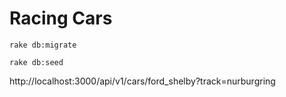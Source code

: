 # Racing Cars

```
rake db:migrate
```

```
rake db:seed
```

http://localhost:3000/api/v1/cars/ford_shelby?track=nurburgring
